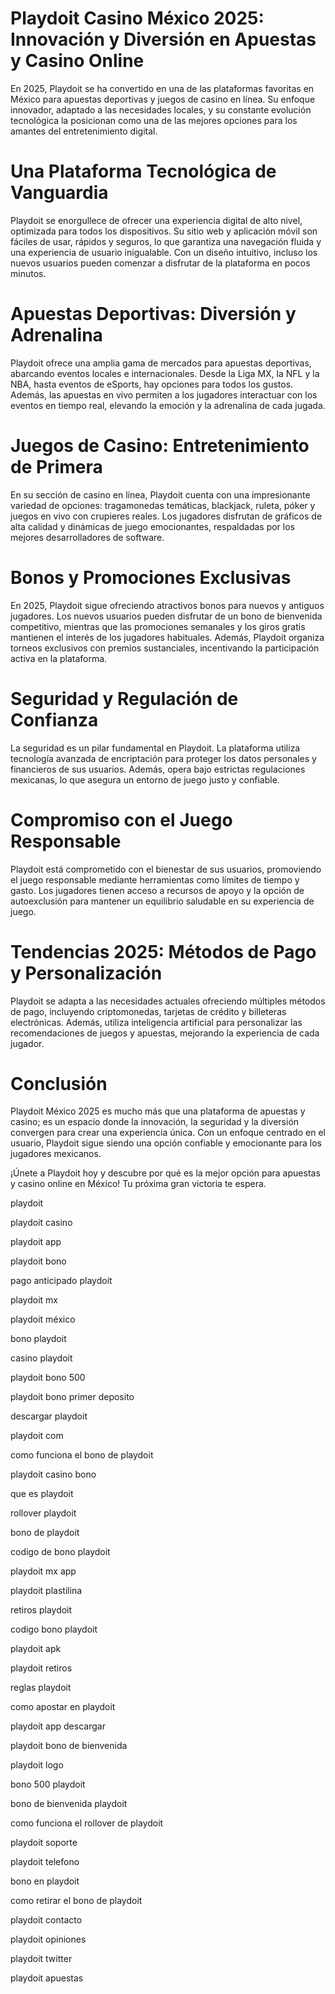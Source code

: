 # Playdoit Casino México 2025: Innovación y Diversión en Apuestas y Casino Online

En 2025, Playdoit se ha convertido en una de las plataformas favoritas en México para apuestas deportivas y juegos de casino en línea. Su enfoque innovador, adaptado a las necesidades locales, y su constante evolución tecnológica la posicionan como una de las mejores opciones para los amantes del entretenimiento digital.

# Una Plataforma Tecnológica de Vanguardia
Playdoit se enorgullece de ofrecer una experiencia digital de alto nivel, optimizada para todos los dispositivos. Su sitio web y aplicación móvil son fáciles de usar, rápidos y seguros, lo que garantiza una navegación fluida y una experiencia de usuario inigualable. Con un diseño intuitivo, incluso los nuevos usuarios pueden comenzar a disfrutar de la plataforma en pocos minutos.

# Apuestas Deportivas: Diversión y Adrenalina
Playdoit ofrece una amplia gama de mercados para apuestas deportivas, abarcando eventos locales e internacionales. Desde la Liga MX, la NFL y la NBA, hasta eventos de eSports, hay opciones para todos los gustos. Además, las apuestas en vivo permiten a los jugadores interactuar con los eventos en tiempo real, elevando la emoción y la adrenalina de cada jugada.

# Juegos de Casino: Entretenimiento de Primera
En su sección de casino en línea, Playdoit cuenta con una impresionante variedad de opciones: tragamonedas temáticas, blackjack, ruleta, póker y juegos en vivo con crupieres reales. Los jugadores disfrutan de gráficos de alta calidad y dinámicas de juego emocionantes, respaldadas por los mejores desarrolladores de software.

# Bonos y Promociones Exclusivas
En 2025, Playdoit sigue ofreciendo atractivos bonos para nuevos y antiguos jugadores. Los nuevos usuarios pueden disfrutar de un bono de bienvenida competitivo, mientras que las promociones semanales y los giros gratis mantienen el interés de los jugadores habituales. Además, Playdoit organiza torneos exclusivos con premios sustanciales, incentivando la participación activa en la plataforma.

# Seguridad y Regulación de Confianza
La seguridad es un pilar fundamental en Playdoit. La plataforma utiliza tecnología avanzada de encriptación para proteger los datos personales y financieros de sus usuarios. Además, opera bajo estrictas regulaciones mexicanas, lo que asegura un entorno de juego justo y confiable.

# Compromiso con el Juego Responsable
Playdoit está comprometido con el bienestar de sus usuarios, promoviendo el juego responsable mediante herramientas como límites de tiempo y gasto. Los jugadores tienen acceso a recursos de apoyo y la opción de autoexclusión para mantener un equilibrio saludable en su experiencia de juego.

# Tendencias 2025: Métodos de Pago y Personalización
Playdoit se adapta a las necesidades actuales ofreciendo múltiples métodos de pago, incluyendo criptomonedas, tarjetas de crédito y billeteras electrónicas. Además, utiliza inteligencia artificial para personalizar las recomendaciones de juegos y apuestas, mejorando la experiencia de cada jugador.

# Conclusión
Playdoit México 2025 es mucho más que una plataforma de apuestas y casino; es un espacio donde la innovación, la seguridad y la diversión convergen para crear una experiencia única. Con un enfoque centrado en el usuario, Playdoit sigue siendo una opción confiable y emocionante para los jugadores mexicanos.

¡Únete a Playdoit hoy y descubre por qué es la mejor opción para apuestas y casino online en México! Tu próxima gran victoria te espera.

playdoit

playdoit casino

playdoit app

playdoit bono

pago anticipado playdoit

playdoit mx

playdoit méxico

bono playdoit

casino playdoit

playdoit bono 500

playdoit bono primer deposito

descargar playdoit

playdoit com

como funciona el bono de playdoit

playdoit casino bono

que es playdoit

rollover playdoit

bono de playdoit

codigo de bono playdoit

playdoit mx app

playdoit plastilina

retiros playdoit

codigo bono playdoit

playdoit apk

playdoit retiros

reglas playdoit

como apostar en playdoit

playdoit app descargar

playdoit bono de bienvenida

playdoit logo

bono 500 playdoit

bono de bienvenida playdoit

como funciona el rollover de playdoit

playdoit soporte

playdoit telefono

bono en playdoit

como retirar el bono de playdoit

playdoit contacto

playdoit opiniones

playdoit twitter

playdoit apuestas

